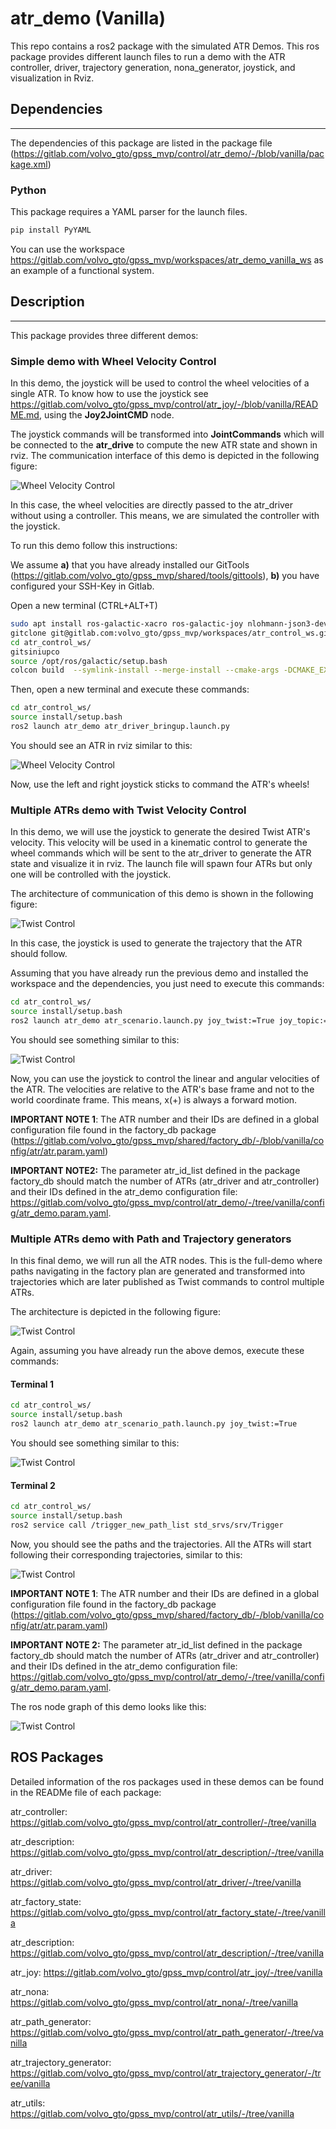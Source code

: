 # atr_demo (Vanilla)

This repo contains a ros2 package with the simulated ATR Demos. This ros package provides different launch files to run a demo with the ATR controller, driver, trajectory generation, nona_generator, joystick, and visualization in Rviz.

## Dependencies

---

The dependencies of this package are listed in the  package file (<https://gitlab.com/volvo_gto/gpss_mvp/control/atr_demo/-/blob/vanilla/package.xml>)

### Python

This package requires a YAML parser for the launch files.

```bash
pip install PyYAML
```

You can use the workspace <https://gitlab.com/volvo_gto/gpss_mvp/workspaces/atr_demo_vanilla_ws> as an example of a functional system.

## Description

---

This package provides three different demos:

### Simple demo with Wheel Velocity Control

In this demo, the joystick will be used to control the wheel velocities of a single ATR. To know how to use the joystick see <https://gitlab.com/volvo_gto/gpss_mvp/control/atr_joy/-/blob/vanilla/README.md>, using the **Joy2JointCMD** node.

The joystick commands will be transformed into **JointCommands** which will be connected to the **atr_drive** to compute the new ATR state and shown in rviz. The communication interface of this demo is depicted in the following figure:

![Wheel Velocity Control](docs/figures/png/mvp_demo_joy_joint_cmd_architecture_96.png)

In this case, the wheel velocities are directly passed to the atr_driver without using a controller. This means, we are simulated the controller with the joystick.

To run this demo follow this instructions:

We assume **a)** that you have already installed our GitTools (<https://gitlab.com/volvo_gto/gpss_mvp/shared/tools/gittools>), **b)** you have configured your SSH-Key in Gitlab.

Open a new terminal (CTRL+ALT+T)

```bash
sudo apt install ros-galactic-xacro ros-galactic-joy nlohmann-json3-dev
gitclone git@gitlab.com:volvo_gto/gpss_mvp/workspaces/atr_control_ws.git
cd atr_control_ws/
gitsiniupco
source /opt/ros/galactic/setup.bash
colcon build  --symlink-install --merge-install --cmake-args -DCMAKE_EXPORT_COMPILE_COMMANDS=1
```

Then, open a new terminal and execute these commands:

```bash
cd atr_control_ws/
source install/setup.bash
ros2 launch atr_demo atr_driver_bringup.launch.py
```

You should see an ATR in rviz similar to this:

![Wheel Velocity Control](docs/figures/png/wheel_velocity.png)

Now, use the left and right joystick sticks to command the ATR's wheels!

### Multiple ATRs demo with Twist Velocity Control

In this demo, we will use the joystick to generate the desired Twist ATR's velocity. This velocity will be used in a kinematic control to generate the wheel commands which will be sent to the atr_driver to generate the ATR state and visualize it in rviz. The launch file will spawn four ATRs but only one will be controlled with the joystick.

The architecture of communication of this demo is shown in the following figure:

![Twist Control](docs/figures/png/mvp_demo_joy_twist_architecture_96.png)

In this case, the joystick is used to generate the trajectory that the ATR should follow.

Assuming that you have already run the previous demo and installed the workspace and the dependencies, you just need to execute this commands:

```bash
cd atr_control_ws/
source install/setup.bash
ros2 launch atr_demo atr_scenario.launch.py joy_twist:=True joy_topic:=teleop_1
```

You should see something similar to this:

![Twist Control](docs/figures/png/multiple_twist_ctrl.png)

Now, you can use the joystick to control the linear and angular velocities of the ATR. The velocities are relative to the ATR's base frame and not to the world coordinate frame. This means, x(+) is always a forward motion.

**IMPORTANT NOTE 1**: The ATR number and their IDs are defined in a global configuration file found in the factory_db package (<https://gitlab.com/volvo_gto/gpss_mvp/shared/factory_db/-/blob/vanilla/config/atr/atr.param.yaml>)

**IMPORTANT NOTE2:** The parameter atr_id_list defined in the package factory_db should match the number of ATRs (atr_driver and atr_controller) and their IDs defined in the atr_demo configuration file: <https://gitlab.com/volvo_gto/gpss_mvp/control/atr_demo/-/tree/vanilla/config/atr_demo.param.yaml>.

### Multiple ATRs demo with Path and Trajectory generators

In this final demo, we will run all the ATR nodes. This is the full-demo where paths navigating in the factory plan are generated and transformed into trajectories which are later published as Twist commands to control multiple ATRs.

The architecture is depicted in the following figure:

![Twist Control](docs/figures/png/mvp_demo_architecture_96.png)

Again, assuming you have already run the above demos, execute these commands:

#### **Terminal 1**

```bash
cd atr_control_ws/
source install/setup.bash
ros2 launch atr_demo atr_scenario_path.launch.py joy_twist:=True
```

You should see something similar to this:

![Twist Control](docs/figures/png/multiple_twist_ctrl.png)

#### **Terminal 2**

```bash
cd atr_control_ws/
source install/setup.bash
ros2 service call /trigger_new_path_list std_srvs/srv/Trigger
```

Now, you should see the paths and the trajectories. All the ATRs will start following their corresponding trajectories, similar to this:

![Twist Control](docs/figures/png/four_path_traj_atr.png)

**IMPORTANT NOTE 1**: The ATR number and their IDs are defined in a global configuration file found in the factory_db package (<https://gitlab.com/volvo_gto/gpss_mvp/shared/factory_db/-/blob/vanilla/config/atr/atr.param.yaml>)

**IMPORTANT NOTE 2:** The parameter atr_id_list defined in the package factory_db should match the number of ATRs (atr_driver and atr_controller) and their IDs defined in the atr_demo configuration file: <https://gitlab.com/volvo_gto/gpss_mvp/control/atr_demo/-/tree/vanilla/config/atr_demo.param.yaml>.

The ros node graph of this demo looks like this:

![Twist Control](docs/figures/png/node_graph_4.png)

## ROS Packages

Detailed information of the ros packages used in these demos can be found in the READMe file of each package:

atr_controller: <https://gitlab.com/volvo_gto/gpss_mvp/control/atr_controller/-/tree/vanilla>

atr_description: <https://gitlab.com/volvo_gto/gpss_mvp/control/atr_description/-/tree/vanilla>

atr_driver: <https://gitlab.com/volvo_gto/gpss_mvp/control/atr_driver/-/tree/vanilla>

atr_factory_state: <https://gitlab.com/volvo_gto/gpss_mvp/control/atr_factory_state/-/tree/vanilla>

atr_description: <https://gitlab.com/volvo_gto/gpss_mvp/control/atr_description/-/tree/vanilla>

atr_joy: <https://gitlab.com/volvo_gto/gpss_mvp/control/atr_joy/-/tree/vanilla>

atr_nona: <https://gitlab.com/volvo_gto/gpss_mvp/control/atr_nona/-/tree/vanilla>

atr_path_generator: <https://gitlab.com/volvo_gto/gpss_mvp/control/atr_path_generator/-/tree/vanilla>

atr_trajectory_generator: <https://gitlab.com/volvo_gto/gpss_mvp/control/atr_trajectory_generator/-/tree/vanilla>

atr_utils: <https://gitlab.com/volvo_gto/gpss_mvp/control/atr_utils/-/tree/vanilla>
